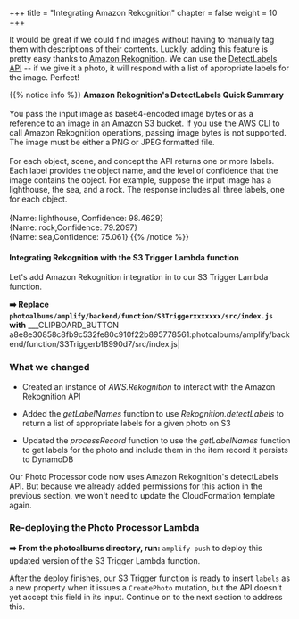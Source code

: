 +++
title = "Integrating Amazon Rekognition"
chapter = false
weight = 10
+++

It would be great if we could find images without having to manually tag them with descriptions of their contents. Luckily, adding this feature is pretty easy thanks to [Amazon Rekognition](https://aws.amazon.com/rekognition/image-features/). We can use the [DetectLabels API](https://docs.aws.amazon.com/rekognition/latest/dg/API_DetectLabels.html) -- if we give it a photo, it will respond with a list of appropriate labels for the image. Perfect!

{{% notice info %}}
**Amazon Rekognition's DetectLabels Quick Summary**
<br/><br/>
You pass the input image as base64-encoded image bytes or as a reference to an image in an Amazon S3 bucket. If you use the AWS CLI to call Amazon Rekognition operations, passing image bytes is not supported. The image must be either a PNG or JPEG formatted file.
<br/><br/>
For each object, scene, and concept the API returns one or more labels. Each label provides the object name, and the level of confidence that the image contains the object. For example, suppose the input image has a lighthouse, the sea, and a rock. The response includes all three labels, one for each object.
<br/><br/>
{Name: lighthouse, Confidence: 98.4629}
<br/>
{Name: rock,Confidence: 79.2097}
<br/>
{Name: sea,Confidence: 75.061}
{{% /notice %}}


#### Integrating Rekognition with the S3 Trigger Lambda function

Let's add Amazon Rekognition integration in to our S3 Trigger Lambda function.

**➡️ Replace `photoalbums/amplify/backend/function/S3Triggerxxxxxxx/src/index.js` with** ___CLIPBOARD_BUTTON a8e8e30858c8fb9c532fe80c910f22b895778561:photoalbums/amplify/backend/function/S3Triggerb18990d7/src/index.js|

### What we changed
- Created an instance of *AWS.Rekognition* to interact with the Amazon Rekognition API

- Added the *getLabelNames* function to use *Rekognition.detectLabels* to return a list of appropriate labels for a given photo on S3

- Updated the *processRecord* function to use the *getLabelNames* function to get labels for the photo and include them in the item record it persists to DynamoDB

Our Photo Processor code now uses Amazon Rekognition's detectLabels API. But because we already added permissions for this action in the previous section, we won't need to update the CloudFormation template again.


### Re-deploying the Photo Processor Lambda

**➡️ From the photoalbums directory, run:** `amplify push` to deploy this updated version of the S3 Trigger Lambda function.

After the deploy finishes, our S3 Trigger function is ready to insert `labels` as a new property when it issues a `CreatePhoto` mutation, but the API doesn't yet accept this field in its input. Continue on to the next section to address this.
